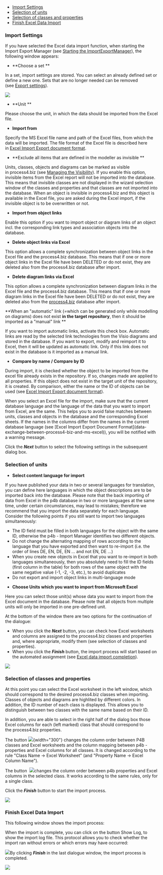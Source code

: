-   [Import Settings](#import-settings)
-   [Selection of units](#selection-of-units)
-   [Selection of classes and properties](#selection-of-classes-and-properties)
-   [Finish Excel Data Import](#finish-excel-data-import)

### Import Settings

If you have selected the Excel data import function, when starting the
Import Export Manager (see [Starting the
ImportExportManager](starting-the-importexportmanager)), the following
window appears:

-   **Choose a set **

In a set, import settings are stored. You can select an already defined
set or define a new one. Sets that are no longer needed can be removed
(see [Export settings](excel-data-export)). 

![](//images.ctfassets.net/utx1h0gfm1om/6dNc3V1BFmOWEaY80gUc8K/f13695c91869bc38c1dc99dfe2369d7b/329566.png)

-   **Unit **

Please choose the unit, in which the data should be imported from the
Excel file. 

-   **Import from**

Specify the MS Excel file name and path of the Excel files, from which
the data will be imported. The file format of the Excel file is
described here in [Excel Import Export document
format](data-exchange-between-process4-biz-and-ms-excel). 

-   **Exclude all items that are defined in the modeller as invisible **

Units, classes, objects and diagrams can be marked as visible
in process4.biz (see [Managing the Visibility](visibility-settings)).
If you enable this option, invisible items from the Excel report will
not be imported into the database. This means that invisible classes are
not displayed in the wizard selection window of the classes and
properties and that classes are not imported into the database. When an
object is invisible in process4.biz and this object is available in the
Excel file, you are asked during the Excel import, if the invisible
object is to be overwritten or not. 

-   **Import from object links** 

Enable this option if you want to import object or diagram links of an
object incl. the corresponding link types and association objects into
the database. 

-   **Delete object links via Excel** 

This option allows a complete synchronization between object links in
the Excel file and the process4.biz database. This means that if one or
more object links in the Excel file have been DELETED or do not exist,
they are deleted also from the process4.biz database after import.

-   **Delete diagram links via Excel** 

This option allows a complete synchronization between diagram links in
the Excel file and the process4.biz database. This means that if one or
more diagram links in the Excel file have been DELETED or do not exist,
they are deleted also from the [process4.biz](http://process4.biz)
database after import.

**When an "automatic" link (=which can be generated only while modelling
on diagrams) does not exist **in the target repository**, then it should
be imported as a "manual" link **

If you want to import automatic links, activate this check box.
Automatic links are read by the selected link technologies from the
Visio diagrams and stored in the database. If you want to export, modify
and reimport it to Excel, then it will be updated as automatic link.
Only if this link does not exist in the database is it imported as a
manual link. 

-   **Compare by name / Compare by ID** 

During import, it is checked whether the object to be imported from the
excel file already exists in the repository. If so, changes made are
applied to all properties. If this object does not exist in the target
unit of the repository, it is created. By comparison, either the name or
the ID of objects can be used (see [Excel Import Export document
format](data-exchange-between-process4-biz-and-ms-excel)). 

<div class="warning">
When you select an Excel file for the import, make sure that the current
database language and the language of the data that you want to import
from Excel, are the same. This helps you to avoid false matches between
units, classes and objects in the database and the corresponding Excel
sheets. If the names in the columns differ from the names in the current
database language (see [Excel Import Export Document
Format](data-exchange-between-process4-biz-and-ms-excel)), you will be
notified with a warning message.
  </div>

Click the ***Next*** button to select the following settings in the
subsequent dialog box.

### Selection of units

-   **Select content language for import**

If you have published your data in two or several languages for
translation, you can define here languages in which the object
descriptions are to be imported back into the database. Please note that
the back importing of data from Excel in the p4b database in two or more
languages at the same time, under certain circumstances, may lead to
mistakes; therefore we recommend that you import the data separately for
each language. Consider the following points if you still want to import
two languages simultaneously: 

-   The ID field must be filled in both languages for the object with
    the same ID, otherwise the p4b - Import Manager identifies two
    different objects. 
-   Do not change the alternating mapping of rows according to the
    language that you have exported and then want to re-import (i.e. the
    order of lines DE, EN, DE, EN ... and not EN, DE ...) 
-   When you create new objects in Excel that you want to re-import in
    both languages simultaneously, then you absolutely need to fill the
    ID fields (first column in the table) for both rows of the same
    object with the same negative value (-1, -2, -3, etc.), to avoid
    duplicates 
-   Do not export and import object links in multi-language mode

<!-- -->

-   **Choose Units which you want to import from Microsoft Excel**

Here you can select those unit(s) whose data you want to import from the
Excel document in the database. Please note that all objects from
multiple units will only be imported in one pre-defined unit. 

At the bottom of the window there are two options for the continuation
of the dialogue: 

-   When you click the ***Next*** button, you can check how Excel
    worksheets and columns are assigned to the process4.biz classes and
    properties and, where appropriate, modify them (see selection of
    classes and properties).
-   When you click the ***Finish*** button, the import process will
    start based on the automated assignment (see [Excel data import
    completion](excel-data-import)).
    
![](//images.ctfassets.net/utx1h0gfm1om/3cJqyzQYqcEowKKaEa40GU/ec70b4ec0c1b9bcdcbaad353159e9631/329560.png)

### Selection of classes and properties

At this point you can select the Excel worksheet in the left window,
which should correspond to the desired process4.biz classes when
importing. Classes of objects and diagrams are highlited by different
colors. In addition, the ID number of each class is displayed. This
allows you to distinguish between two classes with the same name based
on their ID.

In addition, you are able to select in the right half of the dialog
box those Excel columns for each (left marked) class that should
correspond to the process4.biz properties. 

The button ![](//images.ctfassets.net/utx1h0gfm1om/1i2qWRQ0EaiKwk48cCmKyw/473ccb45b2a7ecb0aff36e185c355a3b/329582.png){width="300"} changes the
column order between P4B classes and Excel worksheets and the column
mapping between p4b - properties and Excel columns for all classes. It
is changed according to the rule "Class Name -&gt; Excel Worksheet" (and
"Property Name -&gt; Excel Column Name"). 

The button  ![](//images.ctfassets.net/utx1h0gfm1om/3eudrJnJ0AsMMeEa88EMas/05a4f6df46b34744d25d16b79b1a3f08/329574.png)changes the column order
between p4b properties and Excel columns in the selected class. It works
according to the same rules, only for a single class. 

Click the ***Finish*** button to start the import process.

![](//images.ctfassets.net/utx1h0gfm1om/3itMZUKtKMGQ2I6aWkASmS/f9954b6c7b5979e89d06e463bca964d6/329519.png)

### Finish Excel Data Import

This following window shows the import process:

When the import is complete, you can click on the button Show Log, to
show the import log file. This protocol allows you to check whether the
import ran without errors or which errors may have occurred: 

![](//images.ctfassets.net/utx1h0gfm1om/KuTsHhdcAe86KIcmwCs04/ef59e9d16e1e8210bc57f20039c5a992/329114.png)By
clicking ***Finish*** in the last dialogue window, the import process is
completed.

![](//images.ctfassets.net/utx1h0gfm1om/5RYO9kgHniC6IskGI8M68A/a26276e384d5ddd0d2721b57bc683adf/329597.png)

